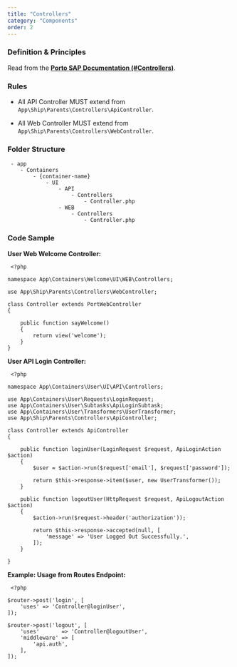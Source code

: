 ```yaml
---
title: "Controllers"
category: "Components"
order: 2
---
```


### Definition & Principles

Read from the [**Porto SAP Documentation (#Controllers)**](https://github.com/Mahmoudz/Porto#Controllers).

### Rules

- All API Controller MUST extend from `App\Ship\Parents\Controllers\ApiController`.

- All Web Controller MUST extend from `App\Ship\Parents\Controllers\WebController`.

### Folder Structure

	 - app
	    - Containers
	        - {container-name}
	            - UI
	                - API
	                    - Controllers
	                        - Controller.php
	                - WEB
	                    - Controllers
	                        - Controller.php

### Code Sample

**User Web Welcome Controller:**

	 <?php

	namespace App\Containers\Welcome\UI\WEB\Controllers;

	use App\Ship\Parents\Controllers\WebController;

	class Controller extends PortWebController
	{

	    public function sayWelcome()
	    {
	        return view('welcome');
	    }
	}

**User API Login Controller:**

	 <?php

	namespace App\Containers\User\UI\API\Controllers;

	use App\Containers\User\Requests\LoginRequest;
	use App\Containers\User\Subtasks\ApiLoginSubtask;
	use App\Containers\User\Transformers\UserTransformer;
	use App\Ship\Parents\Controllers\ApiController;

	class Controller extends ApiController
	{

	    public function loginUser(LoginRequest $request, ApiLoginAction $action)
	    {
	        $user = $action->run($request['email'], $request['password']);

	        return $this->response->item($user, new UserTransformer());
	    }

	    public function logoutUser(HttpRequest $request, ApiLogoutAction $action)
	    {
	        $action->run($request->header('authorization'));

	        return $this->response->accepted(null, [
	            'message' => 'User Logged Out Successfully.',
	        ]);
	    }

	}

**Example: Usage from Routes Endpoint:**

	 <?php

	$router->post('login', [
	    'uses' => 'Controller@loginUser',
	]);

	$router->post('logout', [
	    'uses'       => 'Controller@logoutUser',
	    'middleware' => [
	        'api.auth',
	    ],
	]);

